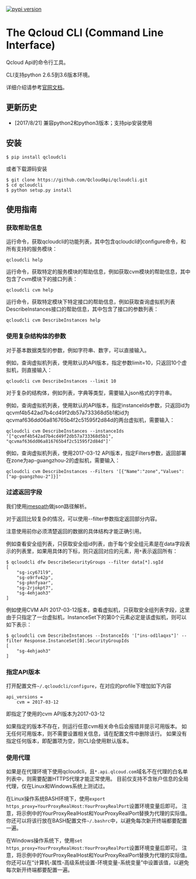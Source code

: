 [![pypi version](https://img.shields.io/pypi/v/qcloudcli.svg)](https://pypi.python.org/pypi/qcloudcli)

# The Qcloud CLI (Command Line Interface)

Qcloud Api的命令行工具。

CLI支持python 2.6.5到3.6版本环境。

详细介绍请参考[官网文档](https://www.qcloud.com/document/product/440/6176)。

## 更新历史

* [2017/8/21] 兼容python2和python3版本；支持pip安装使用

## 安装
    $ pip install qcloudcli

或者下载源码安装

    $ git clone https://github.com/QcloudApi/qcloudcli.git
    $ cd qcloudcli
    $ python setup.py install

## 使用指南

### 获取帮助信息

运行命令，获取qcloudcli的功能列表，其中包含qcloudcli的configure命令，和所有支持的服务模块：

```
qcloudcli help
```

运行命令，获取特定的服务模块的帮助信息，例如获取cvm模块的帮助信息，其中包含了cvm模块下的接口列表：

```
qcloudcli cvm help
```

运行命令，获取特定模块下特定接口的帮助信息，例如获取查询虚拟机列表DescribeInstances接口的帮助信息，其中包含了接口的参数列表：

```
qcloudcli cvm DescribeInstances help
```

### 使用复杂结构体的参数

对于基本数据类型的参数，例如字符串、数字，可以直接输入。

例如，查询虚拟机列表，使用默认的API版本，指定参数limit=10，只返回10个虚拟机，则直接输入：

```
qcloudcli cvm DescribeInstances --limit 10
```

对于复杂的结构体，例如列表，字典等类型，需要输入json格式的字符串。

例如，查询虚拟机列表，使用默认的API版本，指定instanceIds参数，只返回id为qcvmf4b542ad7b4cd49f2db57a733368d5b1和id为qcvmaf636dd06a816765b4f2c51595f2d84d的两台虚拟机，需要输入：

```
qcloudcli cvm DescribeInstances --instanceIds '["qcvmf4b542ad7b4cd49f2db57a733368d5b1", "qcvmaf636dd06a816765b4f2c51595f2d84d"]'
```

例如，查询虚拟机列表，使用2017-03-12 API版本，指定Filters参数，返回部署在zone为ap-guangzhou-2的虚拟机，需要输入：

```
qcloudcli cvm DescribeInstances --Filters '[{"Name":"zone","Values":["ap-guangzhou-2"]}]'
```

### 过滤返回字段

我们使用[jmespath](https://github.com/jmespath/jmespath.py)做json路径解析。

对于返回比较复杂的情况，可以使用--filter参数指定返回部分内容。

注意使用前你必须清楚返回的数据的具体结构才能正确引用。

例如查看安全组列表，只获取安全组id列表，由于每个安全组元素是在data字段表示的列表里，如果用具体的下标，则只返回对应的元素，用`*`表示返回所有：

```
$ qcloudcli dfw DescribeSecurityGroups --filter data[*].sgId
[
    "sg-icy671l9",
    "sg-o9rfv42p",
    "sg-pknfyaar",
    "sg-2rjokpt7",
    "sg-4ehjaoh3"
]
```

例如使用CVM API 2017-03-12版本，查看虚拟机，只获取安全组列表字段，这里由于只指定了一台虚拟机，InstanceSet下的第0个元素必定是该虚拟机，则可以如下表示：

```
$ qcloudcli cvm DescribeInstances --InstanceIds '["ins-od1laqxs"]' --filter Response.InstanceSet[0].SecurityGroupIds
[
    "sg-4ehjaoh3"
]
```

### 指定API版本

打开配置文件``~/.qcloudcli/configure``，在对应的profile下增加如下内容

```
api_versions =
    cvm = 2017-03-12
```

即指定了使用的cvm API版本为2017-03-12

如果指定的版本不存在，则运行任意cvm相关命令后会报错并提示可用版本。
如无任何可用版本，则不需要设置相关信息，请在配置文件中删除该行。
如果没有指定任何版本，即配置项为空，则CLI会使用默认版本。

### 使用代理

如果是在代理环境下使用qcloudcli，且`*.api.qlcoud.com`域名不在代理的白名单列表中，则需要配置HTTPS代理才能正常使用。
目前仅支持不含账户信息的全局代理，仅在Linux和Windows系统上测试过。

在Linux操作系统BASH环境下，使用`export https_proxy=YourProxyRealHost:YourProxyRealPort`设置环境变量后即可。
注意，将示例中的YourProxyRealHost和YourProxyRealPort替换为代理的实际值。
你还可以将该行放在BASH配置文件`~/.bashrc`中，以避免每次新开终端都要配置一遍。

在Windows操作系统下，使用`set https_proxy=YourProxyRealHost:YourProxyRealPort`设置环境变量后即可。
注意，将示例中的YourProxyRealHost和YourProxyRealPort替换为代理的实际值。
你还可以在“计算机-属性-高级系统设置-环境变量-系统变量”中设置该值，以避免每次新开终端都要配置一遍。
